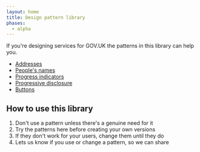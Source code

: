 ```yaml
---
layout: home
title: Design pattern library
phases:
  - alpha
---
```


If you're designing services for GOV.UK the patterns in this library can help you.

* [Addresses](addresses.html)
* [People's names](peoples-names.html)
* [Progress indicators](progress-indicator.html)
* [Progressive disclosure](progressive-disclosure.html)
* [Buttons](buttons.html)

## How to use this library

1. Don't use a pattern unless there's a genuine need for it
2. Try the patterns here before creating your own versions
3. If they don't work for your users, change them until they do
4. Lets us know if you use or change a pattern, so we can share 

